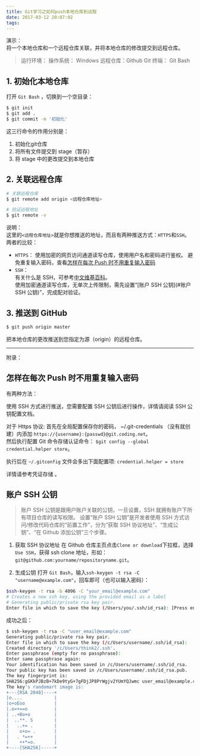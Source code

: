 ```yaml
---
title: Git学习之如何push本地仓库到远程
date: 2017-03-12 20:07:02
tags:
---
```


演示：  
将一个本地仓库和一个远程仓库关联，并将本地仓库的修改提交到远程仓库。

>运行环境：
>操作系统： Windows
>远程仓库：Github
>Git   终端： Git Bash

## 1. 初始化本地仓库
打开 `Git Bash` ，切换到一个空目录：
``` bash
$ git init
$ git add .  
$ git commit -m '初始化'
```
这三行命令的作用分别是：  
1. 初始化git仓库
2. 将所有文件提交到 stage（暂存）
3. 将 stage 中的更改提交到本地仓库

## 2. 关联远程仓库
``` bash
# 关联远程仓库
$ git remote add origin <远程仓库地址>

# 验证远程地址
$ git remote -v
```
说明：  
这里的`<远程仓库地址>`就是你想推送的地址，而且有两种推送方式：`HTTPS`和`SSH`。   
两者的比较：
- `HTTPS`：
使用加密的网页访问通道读写仓库，使用用户名和密码进行鉴权。 避免重复输入密码，查看[怎样在每次 Push 时不用重复输入密码 ](#)
- `SSH`：    
有关什么是 SSH，可参考[中文维基百科](http://zh.wikipedia.org/zh/Secure_Shell)。  
使用加密通道读写仓库，无单次上传限制，需先设置“[账户 SSH 公钥](#账户 SSH 公钥)”，完成配对验证。



## 3. 推送到 GitHub
```bash
$ git push origin master
```
把本地仓库的更改推送到您指定为源（origin）的远程仓库。

***

附录：
## 怎样在每次 Push 时不用重复输入密码
有两种方法：

使用 SSH 方式进行推送，您需要配置 SSH 公钥后进行操作，详情请阅读 SSH 公钥配置文档。  

对于 Https 协议: 首先在全局配置保存你的密码， ~/.git-credentials （没有就创建）内添加 ` https://{username}:{passwd}@git.coding.net `。  
然后执行配置 Git 命令存储认证命令： `$git config --global credential.helper store`。  

执行后在 `~/.gitconfig` 文件会多出下面配置项: `credential.helper = store`

详情请参考凭证存储 。

## 账户 SSH 公钥
>账户 SSH 公钥是跟用户账户关联的公钥，一旦设置，SSH 就拥有账户下所有项目仓库的读写权限。 设置“账户 SSH 公钥”是开发者使用 SSH 方式访问/修改代码仓库的“前置工作”，分为“获取 SSH 协议地址”、“生成公钥”、“在 Github 添加公钥”三个步骤。  

1. 获取 SSH 协议地址
在 Github 仓库主页点击`Clone or download`下拉框，选择`Use SSH`，获得 ssh clone 地址，形如：`git@github.com:yourname/repositoryname.git`。

2. 生成公钥
打开 `Git Bash`，输入`ssh-keygen -t rsa -C "username@example.com"`，回车即可（也可以输入密码）：  
```bash
$ssh-keygen -t rsa -b 4096 -C "your_email@example.com"
# Creates a new ssh key, using the provided email as a label
# Generating public/private rsa key pair.
Enter file in which to save the key (/Users/you/.ssh/id_rsa): [Press enter]  // 推荐使用默认地址,如果使用非默认地址可能需要配置 .ssh/config
```
成功之后：
```bash
$ ssh-keygen -t rsa -C "user_email@example.com"
Generating public/private rsa key pair.
Enter file in which to save the key (/c/Users/username/.ssh/id_rsa):
Created directory '/c/Users/think2/.ssh'.
Enter passphrase (empty for no passphrase):
Enter same passphrase again:
Your identification has been saved in /c/Users/username/.ssh/id_rsa.
Your public key has been saved in /c/Users/username/.ssh/id_rsa.pub.
The key fingerprint is:
SHA256:gGKkPJBzB+7kDe9tyG+7gFDjJP8PrWgjv2YUmYQJwmc user_email@example.com
The key's randomart image is:
+---[RSA 2048]----+
|o....            |
|o+oEoo           |
|.o=+==o          |
| ..+Bo+o         |
|  ..**. S        |
|   ..+= .        |
|    o+o= .       |
|   . *=++        |
|    ++*=o.       |
+----[SHA256]-----+
```